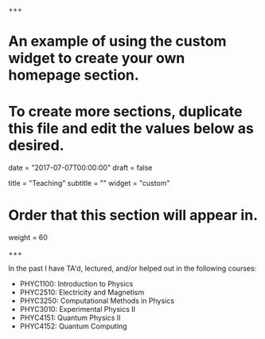 +++
# An example of using the custom widget to create your own homepage section.
# To create more sections, duplicate this file and edit the values below as desired.

date = "2017-07-07T00:00:00"
draft = false

title = "Teaching"
subtitle = ""
widget = "custom"

# Order that this section will appear in.
weight = 60

+++

In the past I have TA'd, lectured, and/or helped out in the following courses:

- PHYC1100: Introduction to Physics
- PHYC2510: Electricity and Magnetism
- PHYC3250: Computational Methods in Physics
- PHYC3010: Experimental Physics II
- PHYC4151: Quantum Physics II 
- PHYC4152: Quantum Computing

